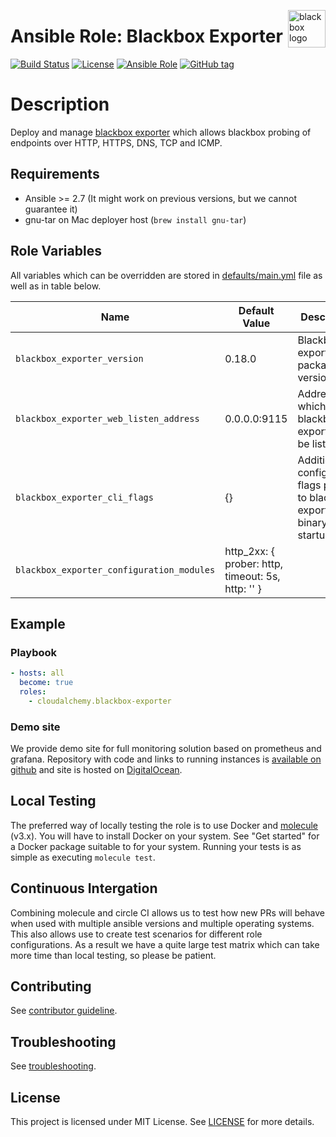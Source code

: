 <p><img src="http://jacobsmedia.com/wp-content/uploads/2015/08/black-box-edit.png" alt="blackbox logo" title="blackbox" align="right" height="60" /></p>

# Ansible Role: Blackbox Exporter

[![Build Status](https://travis-ci.org/cloudalchemy/ansible-blackbox-exporter.svg?branch=master)](https://travis-ci.org/cloudalchemy/ansible-blackbox-exporter)
[![License](https://img.shields.io/badge/license-MIT%20License-brightgreen.svg)](https://opensource.org/licenses/MIT)
[![Ansible Role](https://img.shields.io/badge/ansible%20role-cloudalchemy.blackbox_exporter-blue.svg)](https://galaxy.ansible.com/cloudalchemy/blackbox-exporter/)
[![GitHub tag](https://img.shields.io/github/tag/cloudalchemy/ansible-blackbox-exporter.svg)](https://github.com/cloudalchemy/ansible-blackbox-exporter/tags)

# Description

Deploy and manage [blackbox exporter](https://github.com/prometheus/blackbox_exporter) which allows blackbox probing of endpoints over HTTP, HTTPS, DNS, TCP and ICMP.

## Requirements

- Ansible >= 2.7 (It might work on previous versions, but we cannot guarantee it)
- gnu-tar on Mac deployer host (`brew install gnu-tar`)

## Role Variables

All variables which can be overridden are stored in [defaults/main.yml](defaults/main.yml) file as well as in table below.

| Name           | Default Value | Description                        |
| -------------- | ------------- | -----------------------------------|
| `blackbox_exporter_version` | 0.18.0 | Blackbox exporter package version |
| `blackbox_exporter_web_listen_address` | 0.0.0.0:9115 | Address on which blackbox exporter will be listening |
| `blackbox_exporter_cli_flags` | {} | Additional configuration flags passed to blackbox exporter binary at startup |
| `blackbox_exporter_configuration_modules` | http_2xx: { prober: http, timeout: 5s, http: '' } | |

## Example

### Playbook

```yaml
- hosts: all
  become: true
  roles:
    - cloudalchemy.blackbox-exporter
```

### Demo site

We provide demo site for full monitoring solution based on prometheus and grafana. Repository with code and links to running instances is [available on github](https://github.com/cloudalchemy/demo-site) and site is hosted on [DigitalOcean](https://digitalocean.com).

## Local Testing

The preferred way of locally testing the role is to use Docker and [molecule](https://github.com/ansible-community/molecule) (v3.x). You will have to install Docker on your system. See "Get started" for a Docker package suitable to for your system. Running your tests is as simple as executing `molecule test`.

## Continuous Intergation

Combining molecule and circle CI allows us to test how new PRs will behave when used with multiple ansible versions and multiple operating systems. This also allows use to create test scenarios for different role configurations. As a result we have a quite large test matrix which can take more time than local testing, so please be patient.

## Contributing

See [contributor guideline](CONTRIBUTING.md).

## Troubleshooting

See [troubleshooting](TROUBLESHOOTING.md).

## License

This project is licensed under MIT License. See [LICENSE](/LICENSE) for more details.
